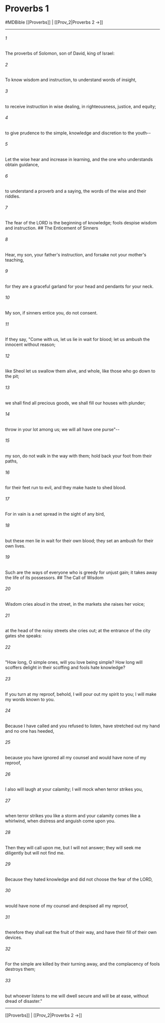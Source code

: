 # Proverbs 1
#MDBible
[[Proverbs]] | [[Prov_2|Proverbs 2 →]]

***

###### 1 

The proverbs of Solomon, son of David, king of Israel: 

###### 2 

To know wisdom and instruction, to understand words of insight, 

###### 3 

to receive instruction in wise dealing, in righteousness, justice, and equity; 

###### 4 

to give prudence to the simple, knowledge and discretion to the youth-- 

###### 5 

Let the wise hear and increase in learning, and the one who understands obtain guidance, 

###### 6 

to understand a proverb and a saying, the words of the wise and their riddles. 

###### 7 

The fear of the LORD is the beginning of knowledge; fools despise wisdom and instruction. ## The Enticement of Sinners 

###### 8 

Hear, my son, your father's instruction, and forsake not your mother's teaching, 

###### 9 

for they are a graceful garland for your head and pendants for your neck. 

###### 10 

My son, if sinners entice you, do not consent. 

###### 11 

If they say, "Come with us, let us lie in wait for blood; let us ambush the innocent without reason; 

###### 12 

like Sheol let us swallow them alive, and whole, like those who go down to the pit; 

###### 13 

we shall find all precious goods, we shall fill our houses with plunder; 

###### 14 

throw in your lot among us; we will all have one purse"-- 

###### 15 

my son, do not walk in the way with them; hold back your foot from their paths, 

###### 16 

for their feet run to evil, and they make haste to shed blood. 

###### 17 

For in vain is a net spread in the sight of any bird, 

###### 18 

but these men lie in wait for their own blood; they set an ambush for their own lives. 

###### 19 

Such are the ways of everyone who is greedy for unjust gain; it takes away the life of its possessors. ## The Call of Wisdom 

###### 20 

Wisdom cries aloud in the street, in the markets she raises her voice; 

###### 21 

at the head of the noisy streets she cries out; at the entrance of the city gates she speaks: 

###### 22 

"How long, O simple ones, will you love being simple? How long will scoffers delight in their scoffing and fools hate knowledge? 

###### 23 

If you turn at my reproof, behold, I will pour out my spirit to you; I will make my words known to you. 

###### 24 

Because I have called and you refused to listen, have stretched out my hand and no one has heeded, 

###### 25 

because you have ignored all my counsel and would have none of my reproof, 

###### 26 

I also will laugh at your calamity; I will mock when terror strikes you, 

###### 27 

when terror strikes you like a storm and your calamity comes like a whirlwind, when distress and anguish come upon you. 

###### 28 

Then they will call upon me, but I will not answer; they will seek me diligently but will not find me. 

###### 29 

Because they hated knowledge and did not choose the fear of the LORD, 

###### 30 

would have none of my counsel and despised all my reproof, 

###### 31 

therefore they shall eat the fruit of their way, and have their fill of their own devices. 

###### 32 

For the simple are killed by their turning away, and the complacency of fools destroys them; 

###### 33 

but whoever listens to me will dwell secure and will be at ease, without dread of disaster." 

***

[[Proverbs]] | [[Prov_2|Proverbs 2 →]]

